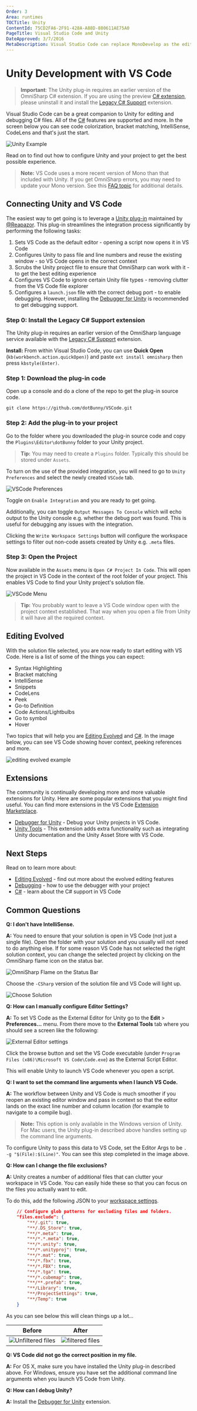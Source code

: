 ```yaml
---
Order: 3
Area: runtimes
TOCTitle: Unity
ContentId: 75CD2FA6-2F91-428A-A88D-880611AE75A0
PageTitle: Visual Studio Code and Unity
DateApproved: 3/7/2016
MetaDescription: Visual Studio Code can replace MonoDevelop as the editor for Unity
---
```


# Unity Development with VS Code

>**Important**: The Unity plug-in requires an earlier version of the OmniSharp C# extension. If you are using the preview [C# extension](https://marketplace.visualstudio.com/items?itemName=ms-vscode.csharp), please uninstall it and install the [Legacy C# Support](https://marketplace.visualstudio.com/items?itemName=ms-vscode.omnisharp) extension.

Visual Studio Code can be a great companion to Unity for editing and debugging C# files.  All of the [C#](/docs/languages/csharp.md) features are supported and more.  In the screen below you can see code colorization, bracket matching, IntelliSense, CodeLens and that's just the start.

![Unity Example](images/unity/wow.gif)

Read on to find out how to configure Unity and your project to get the best possible experience.

>**Note:** VS Code uses a more recent version of Mono than that included with Unity.  If you get OmniSharp errors, you may need to update your Mono version.  See this [FAQ topic](/Docs/supporting/FAQ.md#vs-code-fails-to-start-omnisharp-on-os-x) for additional details.

## Connecting Unity and VS Code

The easiest way to get going is to leverage a [Unity plug-in](https://github.com/dotBunny/VSCode/) maintained by [@Reapazor](https://twitter.com/reapazor).  This plug-in streamlines the integration process significantly by performing the following tasks:

1. Sets VS Code as the default editor - opening a script now opens it in VS Code
2. Configures Unity to pass file and line numbers and reuse the existing window - so VS Code opens in the correct context
3. Scrubs the Unity project file to ensure that OmniSharp can work with it - to get the best editing experience
4. Configures VS Code to ignore certain Unity file types - removing clutter from the VS Code file explorer
5. Configures a `launch.json` file with the correct debug port - to enable debugging. However, installing the [Debugger for Unity](https://marketplace.visualstudio.com/items/Unity.unity-debug) is recommended to get debugging support.

### Step 0: Install the Legacy C# Support extension

The Unity plug-in requires an earlier version of the OmniSharp language service available with the [Legacy C# Support](https://marketplace.visualstudio.com/items?itemName=ms-vscode.omnisharp) extension.

**Install:** From within Visual Studio Code, you can use **Quick Open** (`kb(workbench.action.quickOpen)`) and paste `ext install omnisharp` then press `kbstyle(Enter)`.

### Step 1: Download the plug-in code

Open up a console and do a clone of the repo to get the plug-in source code.

```
git clone https://github.com/dotBunny/VSCode.git
```

### Step 2: Add the plug-in to your project

Go to the folder where you downloaded the plug-in source code and copy the `Plugins\Editor\dotBunny` folder to your Unity project.

>**Tip:** You may need to create a `Plugins` folder. Typically this should be stored under `Assets`.

To turn on the use of the provided integration, you will need to go to `Unity Preferences` and select the newly created `VSCode` tab.

![VSCode Preferences](images/unity/plugin-preferences.png)

Toggle on `Enable Integration` and you are ready to get going.

Additionally, you can toggle `Output Messages To Console` which will echo output to the Unity console e.g. whether the debug port was found.  This is useful for debugging any issues with the integration.

Clicking the `Write Workspace Settings` button will configure the workspace settings to filter out non-code assets created by Unity e.g. `.meta` files.

### Step 3: Open the Project

Now available in the `Assets` menu is `Open C# Project In Code`. This will open the project in VS Code in the context of the root folder of your project.  This enables VS Code to find your Unity project's solution file.

![VSCode Menu](images/unity/plugin-menu.png)

>**Tip:**  You probably want to leave a VS Code window open with the project context established.  That way when you open a file from Unity it will have all the required context.

## Editing Evolved

With the solution file selected, you are now ready to start editing with VS Code. Here is a list of some of the things you can expect:

* Syntax Highlighting
* Bracket matching
* IntelliSense
* Snippets
* CodeLens
* Peek
* Go-to Definition
* Code Actions/Lightbulbs
* Go to symbol
* Hover

Two topics that will help you are [Editing Evolved](/docs/editor/editingevolved.md) and [C#](/docs/languages/csharp.md).  In the image below, you can see VS Code showing hover context, peeking references and more.

![editing evolved example](images/unity/peekreferences.png)

## Extensions

The community is continually developing more and more valuable extensions for Unity. Here are some popular extensions that you might find useful. You can find more extensions in the VS Code [Extension Marketplace](https://marketplace.visualstudio.com/VSCode).

* [Debugger for Unity](https://marketplace.visualstudio.com/items?itemName=Unity.unity-debug) - Debug your Unity projects in VS Code. 
* [Unity Tools](https://marketplace.visualstudio.com/items?itemName=Tobiah.unity-tools) - This extension adds extra functionality such as integrating Unity documentation and the Unity Asset Store with VS Code.

## Next Steps

Read on to learn more about:

* [Editing Evolved](/docs/editor/editingevolved.md) - find out more about the evolved editing features
* [Debugging](/docs/editor/debugging.md) - how to use the debugger with your project
* [C#](/docs/languages/csharp.md) - learn about the C# support in VS Code

## Common Questions

**Q: I don't have IntelliSense.**

**A:** You need to ensure that your solution is open in VS Code (not just a single file).  Open the folder with your solution and you usually will not need to do anything else.  If for some reason VS Code has not selected the right solution context, you can change the selected project by clicking on the OmniSharp flame icon on the status bar.

![OmniSharp Flame on the Status Bar](images/unity/omnisharp.png)

Choose the `-CSharp` version of the solution file and VS Code will light up.

![Choose Solution](images/unity/selectsln.png)

**Q: How can I manually configure Editor Settings?**

**A:**  To set VS Code as the External Editor for Unity go to the **Edit** > **Preferences...** menu.  From there move to the **External Tools** tab where you should see a screen like the following:

![External Editor settings](images/unity/editorsettings.png)

 Click the browse button and set the VS Code executable (under `Program Files (x86)\Microsoft VS Code\Code.exe`) as the External Script Editor.

 This will enable Unity to launch VS Code whenever you open a script.

**Q: I want to set the command line arguments when I launch VS Code.**

**A:**  The workflow between Unity and VS Code is much smoother if you reopen an existing editor window and pass in context so that the editor lands on the exact line number and column location (for example to navigate to a compile bug).

>**Note:** This option is only available in the Windows version of Unity.  For Mac users, the Unity plug-in described above handles setting up the command line arguments.

To configure Unity to pass this data to VS Code, set the Editor Args to be `. -g "$(File):$(Line)"`.  You can see this step completed in the image above.

**Q: How can I change the file exclusions?**

**A:** Unity creates a number of additional files that can clutter your workspace in VS Code.  You can easily hide these so that you can focus on the files you actually want to edit.

To do this, add the following JSON to your [workspace settings](/docs/customization/userandworkspace.md).

```json
    // Configure glob patterns for excluding files and folders.
    "files.exclude": {
        "**/.git": true,
        "**/.DS_Store": true,
        "**/*.meta": true,
        "**/*.*.meta": true,
        "**/*.unity": true,
        "**/*.unityproj": true,
        "**/*.mat": true,
        "**/*.fbx": true,
        "**/*.FBX": true,
        "**/*.tga": true,
        "**/*.cubemap": true,
        "**/**.prefab": true,
        "**/Library": true,
        "**/ProjectSettings": true,
        "**/Temp": true
    }
```

As you can see below this will clean things up a lot...

Before|After
------|-----
![Unfiltered files](images/unity/unfilteredfiles.png)|![filtered files](images/unity/filteredfiles.png)

**Q: VS Code did not go the correct position in my file.**

**A:** For OS X, make sure you have installed the Unity plug-in described above.  For Windows, ensure you have set the additional command line arguments when you launch VS Code from Unity.

**Q: How can I debug Unity?**

**A:** Install the [Debugger for Unity](https://marketplace.visualstudio.com/items/Unity.unity-debug) extension.
